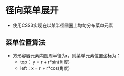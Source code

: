 # 径向菜单展开

* 使用CSS3实现在以某半径圆圈上均匀分布菜单元素

## 菜单位置算法
* 方形容器元素内圆周半径为r，则菜单元素位置坐标为：
    - top： y = r + r*sin(角度)
    - left：x = r + r*cos(角度)

